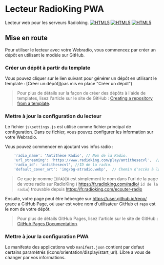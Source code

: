 # Lecteur RadioKing PWA
Lecteur web pour les serveurs Radioking.
[![HTML5](https://img.shields.io/badge/HTML-FF4500?style=for-the-badge&logo=html5&logoColor=white)](#) [![HTML5](https://img.shields.io/badge/CSS-0077B5?&style=for-the-badge&logo=css3&logoColor=white)](#) [![HTML5](https://img.shields.io/badge/JavaScript-323330?style=for-the-badge&logo=javascript&logoColor=F7DF1E)](#)
## Mise en route
Pour utiliser le lecteur avec votre Webradio, vous commencez par créer un dépôt en utilisant le modèle sur GitHub.
### Créer un dépôt à partir du template
Vous pouvez cliquer sur le lien suivant pour générer un dépôt en utilisant le template : [Créer un dépôt](pas mis en place "Créer un dépôt")
> Pour plus de détails sur la façon de créer des dépôts à l'aide de templates, lisez l'article sur le site de GitHub : [Creating a repository from a template](https://docs.github.com/en/repositories/creating-and-managing-repositories/creating-a-repository-from-a-template "Creating a repository from a template").

### Mettre à jour la configuration du lecteur
Le fichier `js\settings.js` est utilisé comme fichier principal de configuration. Dans ce fichier, vous pouvez configurer les information sur votre Webradio.

Vous pouvez commencer en ajoutant vos infos radio :
```javascript
	'radio_name': 'Antithèse Radio', // Nom de la Radio.
	'url_streaming': 'https://www.radioking.com/play/antithesecvl',  // URL du flux, eg: https://www.radioking.com/play/IDRADIO
	'radio_id': 'antithesecvl', //ID de la radio.
	'default_cover_art': 'img/bg-atradio.webp',  // Chemin d'accès à la couverture par défaut.
```
> Ce que je nomme `IDRADIO` est simplement le nom dans l'url de la page de votre radio sur RadioKing
( https://fr.radioking.com/radio/ `id de la radio`) trouvable depuis https://fr.radioking.com/ecouter-radio

Ensuite, votre page peut être hébergée sur https://user.github.io/repo/ grace a GitHub Page, où `user` est votre nom d'utilisateur GitHub et `repo` est le nom de votre dépôt.
> Pour plus de détails GitHub Pages, lisez l'article sur le site de GitHub : [GitHub Pages Documentation](https://docs.github.com/en/pages "GitHub Pages Documentation").

### Mettre à jour la configuration PWA
Le manifeste des applications web `manifest.json` contient par defaut certains paramétrés (icons/orientation/display/start_url). Libre a vous de changer par vos informations.
